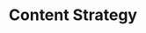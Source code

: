 ---
title: Content Strategy
description: Description goes here
keywords: ["Developer Ecosystem", "devEco", "Developer", "Ecosystem", "Community", "Technical Community"]
---